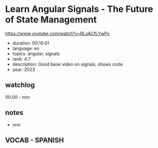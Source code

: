 # Learn Angular Signals - The Future of State Management

https://www.youtube.com/watch?v=RLoACfLYwPs

- duration: 00:10:01
- language: en
- topics: angular, signals
- rank: 4.7
- description: Good base video on signals, shows code
- year: 2023

## watchlog

00:00 - nnn

## notes

- nnn

## VOCAB - SPANISH

```
```
